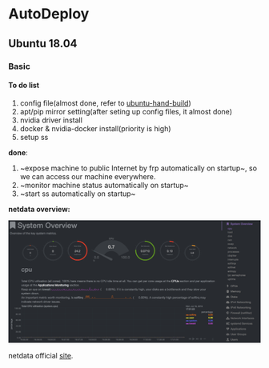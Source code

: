 # AutoDeploy
## Ubuntu 18.04
### Basic
#### To do list
1. config file(almost done, refer to [ubuntu-hand-build](https://github.com/gardensilence/ubuntu-hand-build))
2. apt/pip mirror setting(after seting up config files, it almost done)
3. nvidia driver install
4. docker & nvidia-docker install(priority is high)
5. setup ss

**done**:

1. ~expose machine to public Internet by frp automatically on startup~, so we can access our machine everywhere.
1. ~monitor machine status automatically on startup~
1. ~start ss automatically on startup~

**netdata overview:**

![image](./imgs/netdata.png "netdata")

netdata official [site](https://github.com/firehol/netdata).


